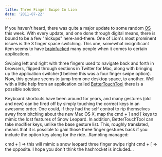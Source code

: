 ```yaml
---
title: Three Finger Swipe In Lion
date: '2011-07-22'
---
```


If you haven't heard, there was quite a major update to some random [OS][1]
this week. With every update, and one done through digital means, there is
bound to be a few "hickups" here-and-there. One of Lion's most prominent issues
is the 3 finger space switching. This one, somewhat insignificant item seems to
have [brainfucked][2] many people when it comes to certain applications.

Swiping left and right with three fingers used to navigate back and forth in
browsers, flipped through sections in Twitter for Mac, along with bringing up
the application switcher(I believe this was a four finger swipe option). Now,
this gesture seems to jump from one desktop space, to another. Well with a
little help from an application called [BetterTouchTool][3] there is a possible
solution:

Keyboard shortcuts have been around for years, and many gestures (old and new)
can be fired off by simply touching the correct keys in an awesome order. One
could, if they had the self control to rip themselves away from bitching about
the new Mac OS X, map the cmd + ] and [ keys to mimic the lost features of Snow
Leopard. In addition, BetterTouchTool can take modifier keys, unlike the base
gesture list. This, roughly translated, means that it is possible to gain those
three finger gestures back if you include the option key along for the
ride...Rambling managed:

cmd + ] => this will mimic a snow leopard three finger swipe right
cmd + [ => the opposite. I hope you don't think the hashrocket is included...

[3]:http://www.bettertouchtool.net/

[2]:http://esolangs.org/wiki/Brainfuck

[1]:http://www.apple.com/macosx/
